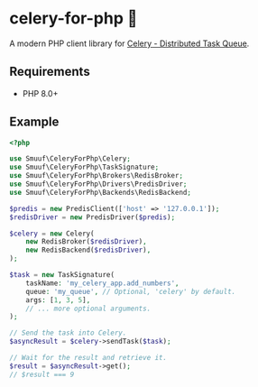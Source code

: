 # celery-for-php 🌱

A modern PHP client library for [Celery - Distributed Task Queue](https://docs.celeryq.dev).

## Requirements
- PHP 8.0+

## Example

```php
<?php

use Smuuf\CeleryForPhp\Celery;
use Smuuf\CeleryForPhp\TaskSignature;
use Smuuf\CeleryForPhp\Brokers\RedisBroker;
use Smuuf\CeleryForPhp\Drivers\PredisDriver;
use Smuuf\CeleryForPhp\Backends\RedisBackend;

$predis = new PredisClient(['host' => '127.0.0.1']);
$redisDriver = new PredisDriver($predis);

$celery = new Celery(
	new RedisBroker($redisDriver),
	new RedisBackend($redisDriver),
);

$task = new TaskSignature(
	taskName: 'my_celery_app.add_numbers',
	queue: 'my_queue', // Optional, 'celery' by default.
	args: [1, 3, 5],
	// ... more optional arguments.
);

// Send the task into Celery.
$asyncResult = $celery->sendTask($task);

// Wait for the result and retrieve it.
$result = $asyncResult->get();
// $result === 9
```
